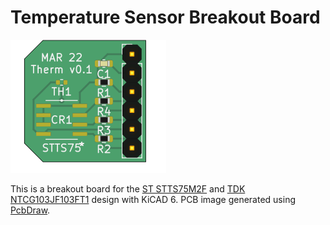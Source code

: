 # Temperature Sensor Breakout Board

![](temp_sensor_breakout.png)

This is a breakout board for the [ST STTS75M2F](https://octopart.com/stts75m2f-stmicroelectronics-7124544) and [TDK NTCG103JF103FT1](https://octopart.com/ntcg103jf103ft1-tdk-19035495) design with KiCAD 6. PCB image generated using [PcbDraw](https://github.com/yaqwsx/PcbDraw).
